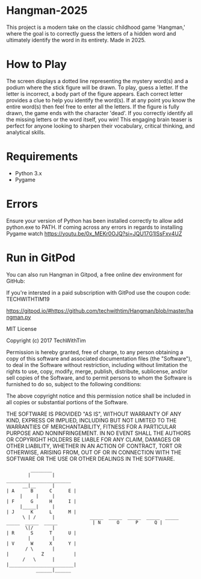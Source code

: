 # Hangman-2025
This project is a modern take on the classic childhood game 'Hangman,' where the goal is to correctly guess the letters of a hidden word and ultimately identify the word in its entirety. Made in 2025.

# How to Play
The screen displays a dotted line representing the mystery word(s) and a podium where the stick figure will be drawn. To play, guess a letter. If the letter is incorrect, a body part of the figure appears. Each correct letter provides a clue to help you identify the word(s). If at any point you know the entire word(s) then feel free to enter all the letters. If the figure is fully drawn, the game ends with the character 'dead'. If you correctly identify all the missing letters or the word itself, you win! This engaging brain teaser is perfect for anyone looking to sharpen their vocabulary, critical thinking, and analytical skills.

# Requirements
- Python 3.x
- Pygame

# Errors
Ensure your version of Python has been installed correctly to allow add python.exe to PATH. If coming across any errors in regards to installing Pygame watch https://youtu.be/0x_MEKr0OJQ?si=JQU17G1lSsFxv4UZ

# Run in GitPod
You can also run Hangman in Gitpod, a free online dev environment for GitHub:

If you're intersted in a paid subscription with GitPod use the coupon code: TECHWITHTIM19

https://gitpod.io/#https://github.com/techwithtim/Hangman/blob/master/hangman.py

MIT License

Copyright (c) 2017 TechWithTim

Permission is hereby granted, free of charge, to any person obtaining a copy of this software and associated documentation files (the "Software"), to deal in the Software without restriction, including without limitation the rights to use, copy, modify, merge, publish, distribute, sublicense, and/or sell copies of the Software, and to permit persons to whom the Software is furnished to do so, subject to the following conditions:

The above copyright notice and this permission notice shall be included in all copies or substantial portions of the Software.

THE SOFTWARE IS PROVIDED "AS IS", WITHOUT WARRANTY OF ANY KIND, EXPRESS OR IMPLIED, INCLUDING BUT NOT LIMITED TO THE WARRANTIES OF MERCHANTABILITY, FITNESS FOR A PARTICULAR PURPOSE AND NONINFRINGEMENT. IN NO EVENT SHALL THE AUTHORS OR COPYRIGHT HOLDERS BE LIABLE FOR ANY CLAIM, DAMAGES OR OTHER LIABILITY, WHETHER IN AN ACTION OF CONTRACT, TORT OR OTHERWISE, ARISING FROM, OUT OF OR IN CONNECTION WITH THE SOFTWARE OR THE USE OR OTHER DEALINGS IN THE SOFTWARE.

             ________
            |        |                                                                                 ________________________
          __|__      |                                                                                | A      B      C      E |
         |     |     |                                                                                | F      G      H      I |
         |_____|     |                                                                                | J      K      L      M |
          \ | /      |             _____  _____  _____  _____  _____  _____  _____  _____             | N      O      P      Q |
           \|/       |                                                                                | R      S      T      U |
            |        |                                                                                | V      W      X      Y |
           / \       |                                                                                |            Z           |
          /   \      |                                                                                |________________________|
               ______|______